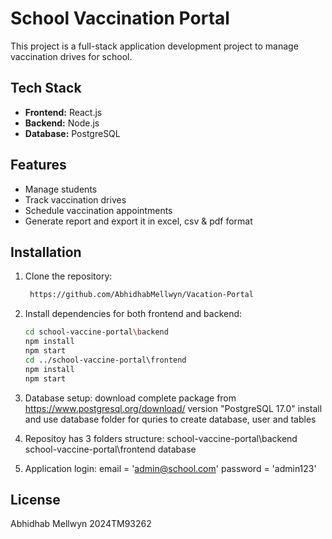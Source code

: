 # School Vaccination Portal

This project is a full-stack application development project to manage vaccination drives for school.

## Tech Stack

- **Frontend:** React.js
- **Backend:** Node.js
- **Database:** PostgreSQL

## Features

- Manage students
- Track vaccination drives
- Schedule vaccination appointments
- Generate report and export it in excel, csv & pdf format

## Installation

1. Clone the repository:
   ```bash
    https://github.com/AbhidhabMellwyn/Vacation-Portal
   ```
2. Install dependencies for both frontend and backend:
   ```bash
   cd school-vaccine-portal\backend
   npm install
   npm start
   cd ../school-vaccine-portal\frontend
   npm install
   npm start
   ```
3. Database setup:
   download complete package from https://www.postgresql.org/download/ version "PostgreSQL 17.0"
   install and use database folder for quries to create database, user and tables

4. Repositoy has 3 folders structure:
   school-vaccine-portal\backend
   school-vaccine-portal\frontend
   database

5. Application login:
   email = 'admin@school.com'
   password = 'admin123'

## License

Abhidhab Mellwyn
2024TM93262
